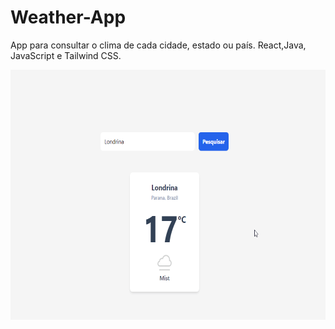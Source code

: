 # Weather-App

App para consultar o clima de cada cidade, estado ou país.
React,Java, JavaScript e Tailwind CSS.

<p align="center">
<img width="800" height="400" src="/assets/app.gif">
</p>
